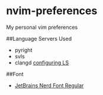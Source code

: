 # nvim-preferences
My personal vim preferences

##Language Servers Used
- pyright
- svls
- clangd
[configuring LS](https://github.com/neovim/nvim-lspconfig/blob/master/CONFIG.md)

##Font
- [JetBrains Nerd Font Regular](https://www.nerdfonts.com/font-downloads)
